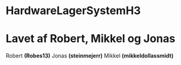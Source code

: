 # HardwareLagerSystemH3
# Lavet af Robert, Mikkel og Jonas

Robert **(Robes13)**
Jonas **(steinmejerr)**
Mikkel **(mikkeldollassmidt)**
